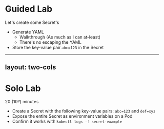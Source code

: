 # Guided Lab

Let's create some Secret's

- Generate YAML
  - Walkthrough (As much as I can at-least)
  - There's no escaping the YAML
- Store the key-value pair `abc=123` in the Secret

---
layout: two-cols
---

# Solo Lab

20 (10?) minutes

- Create a Secret with the following key-value pairs: `abc=123` and `def=xyz`
- Expose the entire Secret as environment variables on a Pod
- Confirm it works with `kubectl logs -f secret-example`
